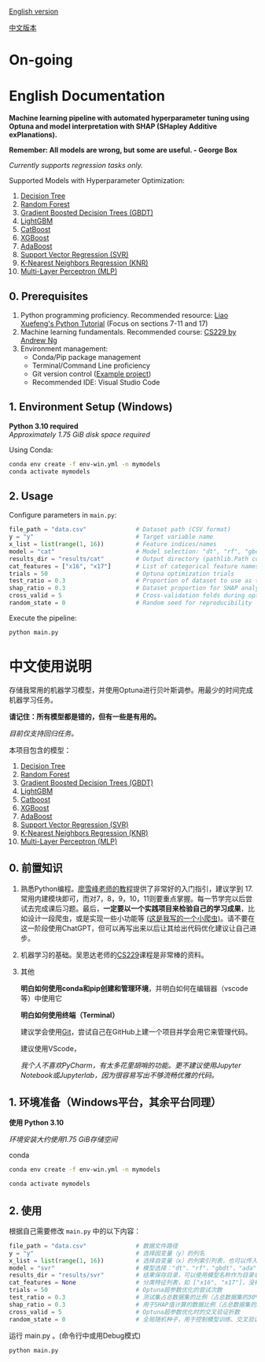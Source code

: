 [English version](#English-Documentation)

[中文版本](#中文使用说明)


# On-going

# English Documentation

**Machine learning pipeline with automated hyperparameter tuning using Optuna and model interpretation with SHAP (SHapley Additive exPlanations).**

**Remember: All models are wrong, but some are useful. - George Box**

*Currently supports regression tasks only.*

Supported Models with Hyperparameter Optimization:

1. [Decision Tree](https://scikit-learn.org/stable/modules/generated/sklearn.tree.DecisionTreeRegressor.html)
2. [Random Forest](https://scikit-learn.org/stable/modules/generated/sklearn.ensemble.RandomForestRegressor.html)
3. [Gradient Boosted Decision Trees (GBDT)](https://scikit-learn.org/stable/modules/generated/sklearn.ensemble.GradientBoostingRegressor.html)
4. [LightGBM](https://lightgbm.readthedocs.io/en/latest/pythonapi/lightgbm.LGBMRegressor.html)
5. [CatBoost](https://catboost.ai/en/docs/concepts/python-reference_catboostregressor)
6. [XGBoost](https://xgboost.readthedocs.io/en/latest/python/python_api.html)
7. [AdaBoost](https://scikit-learn.org/stable/modules/generated/sklearn.ensemble.AdaBoostRegressor.html)
8. [Support Vector Regression (SVR)](https://scikit-learn.org/stable/modules/generated/sklearn.svm.SVR.html)
9. [K-Nearest Neighbors Regression (KNR)](https://scikit-learn.org/stable/modules/generated/sklearn.neighbors.KNeighborsRegressor.html)
10. [Multi-Layer Perceptron (MLP)](https://scikit-learn.org/stable/modules/generated/sklearn.neural_network.MLPRegressor.html)

## 0. Prerequisites

1. Python programming proficiency. Recommended resource: [Liao Xuefeng's Python Tutorial](https://liaoxuefeng.com/books/python/introduction/index.html) (Focus on sections 7-11 and 17)
2. Machine learning fundamentals. Recommended course: [CS229 by Andrew Ng](https://www.bilibili.com/video/BV1JE411w7Ub)
3. Environment management:
   - Conda/Pip package management
   - Terminal/Command Line proficiency
   - Git version control ([Example project](https://github.com/gtzjh/learngit))
   - Recommended IDE: Visual Studio Code

## 1. Environment Setup (Windows)

**Python 3.10 required**  
*Approximately 1.75 GiB disk space required*

Using Conda:
```bash
conda env create -f env-win.yml -n mymodels
conda activate mymodels
```

## 2. Usage

Configure parameters in `main.py`:

```python
file_path = "data.csv"              # Dataset path (CSV format)
y = "y"                             # Target variable name
x_list = list(range(1, 16))         # Feature indices/names
model = "cat"                       # Model selection: "dt", "rf", "gbdt", "xgb", "lgb", "cat", "ada", "svr", "knr", "mlp"
results_dir = "results/cat"         # Output directory (pathlib.Path compatible)
cat_features = ["x16", "x17"]       # List of categorical feature names (optional)
trials = 50                         # Optuna optimization trials
test_ratio = 0.3                    # Proportion of dataset to use as test set
shap_ratio = 0.3                    # Dataset proportion for SHAP analysis
cross_valid = 5                     # Cross-validation folds during optimization
random_state = 0                    # Random seed for reproducibility
```

Execute the pipeline:
```bash
python main.py
```



# 中文使用说明

存储我常用的机器学习模型，并使用Optuna进行贝叶斯调参。用最少的时间完成机器学习任务。

**请记住：所有模型都是错的，但有一些是有用的。**

*目前仅支持回归任务。*

本项目包含的模型：

1. [Decision Tree](https://scikit-learn.org/stable/modules/generated/sklearn.tree.DecisionTreeRegressor.html)
2. [Random Forest](https://scikit-learn.org/stable/modules/generated/sklearn.ensemble.RandomForestRegressor.html)
3. [Gradient Boosted Decision Trees (GBDT)](https://scikit-learn.org/stable/modules/generated/sklearn.ensemble.GradientBoostingRegressor.html)
4. [LightGBM](https://lightgbm.readthedocs.io/en/latest/pythonapi/lightgbm.LGBMRegressor.html)
5. [Catboost](https://catboost.ai/en/docs/concepts/python-reference_catboostregressor)
6. [XGBoost](https://xgboost.readthedocs.io/en/latest/python/python_api.html)
7. [AdaBoost](https://scikit-learn.org/stable/modules/generated/sklearn.ensemble.AdaBoostRegressor.html)
8. [Support Vector Regression (SVR)](https://scikit-learn.org/stable/modules/generated/sklearn.svm.SVR.html)
9. [K-Nearest Neighbors Regression (KNR)](https://scikit-learn.org/stable/modules/generated/sklearn.neighbors.KNeighborsRegressor.html)
10. [Multi-Layer Perceptron (MLP)](https://scikit-learn.org/stable/modules/generated/sklearn.neural_network.MLPRegressor.html)

## 0. 前置知识

1. 熟悉Python编程。[廖雪峰老师的教程](https://liaoxuefeng.com/books/python/introduction/index.html)提供了非常好的入门指引，建议学到 17.常用内建模块即可，而对7，8，9，10，11则要重点掌握。每一节学完以后尝试去完成课后习题。最后，**一定要以一个实践项目来检验自己的学习成果**，比如设计一段爬虫，或是实现一些小功能等 [(这是我写的一个小爬虫)](https://github.com/gtzjh/WundergroundSpider)。请不要在这一阶段使用ChatGPT，但可以再写出来以后让其给出代码优化建议让自己进步。

2. 机器学习的基础。吴恩达老师的[CS229](https://www.bilibili.com/video/BV1JE411w7Ub)课程是非常棒的资料。

3. 其他

    **明白如何使用conda和pip创建和管理环境**，并明白如何在编辑器（vscode等）中使用它

    **明白如何使用终端（Terminal）**

    建议学会使用[Git](https://github.com/gtzjh/learngit)，尝试自己在GitHub上建一个项目并学会用它来管理代码。

    建议使用VScode，

    *我个人不喜欢PyCharm，有太多花里胡哨的功能。更不建议使用Jupyter Notebook或Jupyterlab，因为很容易写出不够流畅优雅的代码。*



## 1. 环境准备（Windows平台，其余平台同理）

**使用 Python 3.10**

*环境安装大约使用1.75 GiB存储空间*

conda

```bash
conda env create -f env-win.yml -n mymodels
```

```bash
conda activate mymodels
```

## 2. 使用

根据自己需要修改 `main.py` 中的以下内容：

```python
file_path = "data.csv"              # 数据文件路径
y = "y"                             # 选择因变量（y）的列名
x_list = list(range(1, 16))         # 选择自变量（x）的列索引列表，也可以传入变量名字符串列表
model = "svr"                       # 模型选择："dt"、"rf"、"gbdt"、"ada"、"xgb"、"lgb"、"cat"、"svr"、"knr"、"mlp"
results_dir = "results/svr"         # 结果保存目录，可以使用模型名称作为目录名，也可以传入pathlib对象
cat_features = None                 # 分类特征列表，如 ["x16", "x17"]，没有则为None
trials = 50                         # Optuna超参数优化的尝试次数
test_ratio = 0.3                    # 测试集占总数据集的比例（占总数据集的30%）
shap_ratio = 0.3                    # 用于SHAP值计算的数据比例（占总数据集的30%）
cross_valid = 5                     # Optuna超参数优化时的交叉验证折数
random_state = 0                    # 全局随机种子，用于控制模型训练、交叉验证和测试的随机性
```

运行 main.py 。(命令行中或用Debug模式)

```bash
python main.py
```